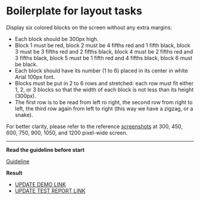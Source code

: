 # Boilerplate for layout tasks

Display six colored blocks on the screen without any extra margins:

- Each block should be 300px high.
- Block 1 must be red, block 2 must be 4 fifths red and 1 fifth black, block 3
must be 3 fifths red and 2 fifths black, block 4 must be 2 fifths red and 3
fifths black, block 5 must be 1 fifth red and 4 fifths black, block 6 must be
black.
- Each block should have its number (1 to 6) placed in its center in white Arial
100px font.
- Blocks must be put in 2 to 6 rows and stretched: each row must fit either 1,
2, or 3 blocks so that the width of each block is not less than its height
(300px).
- The first row is to be read from left ro right, the second row from right to
left, the third row again from left to right (this way we have a zigzag, or a
snake).

For better clarity, please refer to the reference [screenshots](references) at
300, 450, 600, 750, 900, 1050, and 1200 pixel-wide screen.

---
**Read the guideline before start**

[Guideline](https://github.com/mate-academy/layout_task-guideline/blob/master/README.md)

**Result**

- [UPDATE DEMO LINK](https://chepa17.github.io/layout_snake/)
- [UPDATE TEST REPORT LINK](https://chepa17.github.io/layout_snake/report/html_report/)
